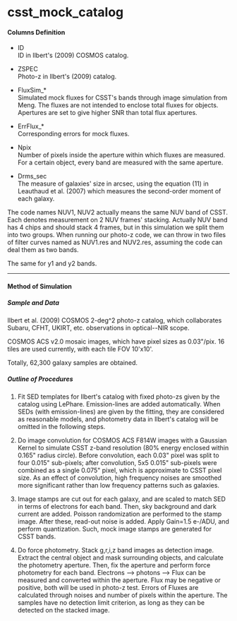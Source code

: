 # csst_mock_catalog

#### Columns Definition

- ID  
  ID in Ilbert's (2009) COSMOS catalog.

- ZSPEC  
  Photo-z in Ilbert's (2009) catalog.

- FluxSim_*  
  Simulated mock fluxes for CSST's bands through image simulation from Meng. The fluxes are not intended to enclose total fluxes for objects. Apertures are set to give higher SNR than total flux apertures.

- ErrFlux_*  
  Corresponding errors for mock fluxes.

- Npix  
  Number of pixels inside the aperture within which fluxes are measured. For a certain object, every band are measured with the same aperture.

- Drms_sec  
  The measure of galaxies' size in arcsec, using the equation (11) in Leauthaud et al. (2007) which measures the second-order moment of each galaxy.

The code names NUV1, NUV2 actually means the same NUV band of CSST. Each denotes measurement on 2 NUV frames' stacking. Actually NUV band has 4 chips and should stack 4 frames, but in this simulation we split them into two groups. When running our photo-z code, we can throw in two files of filter curves named as NUV1.res and NUV2.res, assuming the code can deal them as two bands.

The same for y1 and y2 bands.

-----------

#### Method of Simulation

##### Sample and Data  

Ilbert et al. (2009) COSMOS 2-deg^2 photo-z catalog, which collaborates Subaru, CFHT, UKIRT, etc. observations in optical--NIR scope.

COSMOS ACS v2.0 mosaic images, which have pixel sizes as 0.03"/pix. 16 tiles are used currently, with each tile FOV 10'x10'. 

Totally, 62,300 galaxy samples are obtained.



##### Outline of Procedures

1. Fit SED templates for Ilbert's catalog with fixed photo-zs given by the catalog using LePhare. Emission-lines are added automatically. When SEDs (with emission-lines) are given by the fitting, they are considered as reasonable models, and photometry data in Ilbert's catalog will be omitted in the following steps.

2. Do image convolution for COSMOS ACS F814W images with a Gaussian Kernel to simulate CSST z-band resolution (80% energy enclosed within 0.165" radius circle). Before convolution, each 0.03" pixel was split to four 0.015" sub-pixels; after convolution, 5x5 0.015" sub-pixels were combined as a single 0.075" pixel, which is approximate to CSST pixel size. As an effect of convolution, high frequency noises are smoothed more significant rather than low frequency patterns such as galaxies.

3. Image stamps are cut out for each galaxy, and are scaled to match SED in terms of electrons for each band. Then, sky background and dark current are added. Poisson randomization are performed to the stamp image. After these, read-out noise is added. Apply Gain=1.5 e-/ADU, and perform quantization. 
   Such, mock image stamps are generated for CSST bands. 

4. Do force photometry. 
   Stack g,r,i,z band images as detection image. Extract the central object and mask surrounding objects, and calculate the photometry aperture. Then, fix the aperture and perform force photometry for each band. Electrons --> photons --> Flux can be measured and converted within the aperture. Flux may be negative or positive, both will be used in photo-z test. Errors of Fluxes are calculated through noises and number of pixels within the aperture.
   The samples have no detection limit criterion, as long as they can be detected on the stacked image.







